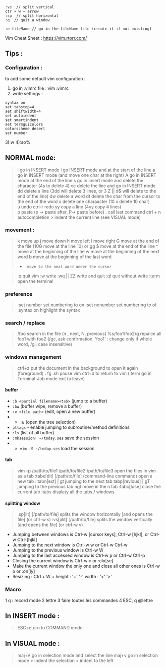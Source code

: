 ```vim
:vs  // split vertical
ctr + w + arrow
:sp  // split horizontal 
:q  // quit a window

:e fileName // go in the fileName file (create it if not existing)

```

Vim Cheat Sheet : https://vim.rtorr.com/
 
## Tips :
### Configuration :
to add some default vim configuration : 
1) go in .vimrc file : vim .vimrc					
2) write settings :
```vim
syntax on
set tabstop=4
set shiftwidth=4
set autoindent
set smartindent
set termguicolors
colorscheme desert
set number	
```
3):w
4):so%
	

## NORMAL mode:
>i		go in INSERT mode
>I        go INSERT mode and at the start of the line
>a		go in INSERT mode (and move one char at the right)
>A      go in INSERT mode at the end of the line
>s      go in insert mode and delete the character (4s to delete 4)
>cc	delete the line and go in INSERT mode
>dd    delete a line (3dd will delete 3 lines,   or 3 Z || d$ will delete to the end of the line)
>dw    delete a word
>dt     delete the char from the cursor to the end of the word
>x   delete one charaacter (10 x delete 10 char)  
>u     undo
>ctrl-r		redo
>yy		copy a line (4yy copy 4 lines)			
>p		paste (p -> paste after, P-> paste before)
> .		call last command
> ctrl + n    autocompletion
> \>       indent the current line (see VISUAL mode)
### movement :
>k		move up
>j		move down
>h		move left
>l		move right 
>G		move at the end of the file (10G move at the line 10) or gg
>$		move at the end of the line
>^		move at the beginning of the line
>w		move at the beginning of the next word
>b		move at the beginning of the last word
>*		move to the next word under the cursor 

>:q		quit vim 
>:w		write
>:wq || ZZ	  write and quit
>:q!		quit without write 
>:term		open the terminal 
### preference 
>:set number    	set numbering to on
>:set nonumber	set numbering to of
>:syntax on	highlight the syntax
### search / replace
>/foo		search in the file (n ,  next, N, previous)
>%s/foo1/foo2/g	repalce all foo1 with foo2 (/gc, ask confirmation, 'foo1' : change only if whole word,  /gi,  case insensitive)		
### windows management 
>ctrl+z		put the document in the background to open it again (foreground) : fg
>:sh		pause vim	ctrl+d to return to vim
>(:term		go in Terminal-Job mode		exit to leave)
#### buffer 
-   `:b <partial filename><tab>` (jump to a buffer)
-   `:bw` (buffer wipe, remove a buffer)
-   `:e <file path>` (edit, open a new buffer)
- -   `:E` (open the tree selection)
-   `pltags` - enable jumping to subroutine/method definitions
-   `:ls` (list of all buffer)
-    `:mksession! ~/today.ses`   save the session
- -    `vim -S ~/today.ses`   load the session
#### tab
>vim -p /path/to/file1 /path/to/file2 /path/to/file3      open the files in vim as a tab
>:tabe\[dit] \[/path/to/file] (command-line command)      open a new tab
>: tabn\[ext] | gt           jumping to the next tab
>tabp\[revious] | gT      jumping to the previous tab
>ngt                            move in the n tab
>:tabc\[lose]                 close the current tab
>:tabs                          displaty all the tabs / windows
#### splitting window
>:sp\[lit]  \[/path/to/file]     splits the window horizontally \[and opens the file] (or ctrl-w s)
>:vs\[plit]  \[/path/to/file]   splits the window vertically \[and opens the file]	  (or ctrl-w v)
-   Jumping between windows is Ctrl-w \[cursor keys], Ctrl-w \[hjkl], or Ctrl-w Ctrl-\[hjkl]
-   Jumping to the next window is Ctrl-w w or Ctrl-w Ctrl-w
-   Jumping to the previous window is Ctrl-w W
-   Jumping to the last accessed window is Ctrl-w p or Ctrl-w Ctrl-p
-   Closing the current window is Ctrl-w c or :clo\[se]
-   Make the current window the only one and close all other ones is Ctrl-w o or :on\[ly]
- Resizing : Ctrl + W +   height : '+' '-'  width : '<' '>'

### Macro
1 q : record mode 
2 lettre
3 faire toutes les commandes 
4 ESC, q
@lettre

## In INSERT mode :
>ESC	return to COMMAND mode

## In VISUAL mode :
>maj+V     go in selection mode and select the line
> maj+v    go in selection mode
> \>            indent the selection
> <            indent to the left 
> 





